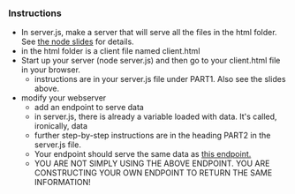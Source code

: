 ### Instructions
- In server.js, make a server that will serve all the files in the html folder.  See <a href="https://docs.google.com/presentation/d/e/2PACX-1vTOaV0wMI00kRI8qP9_Ej6FI1kiOnmDU36jInpipsAk9ZOxeVekwpinvSwNixmLyVBOxE65izdalQT9/pub?start=false&loop=false&delayms=3000&slide=id.p" target="_blank">the node slides</a> for details.
- in the html folder is a client file named client.html
- Start up your server (node server.js) and then go to your client.html file in your browser.
	- instructions are in your server.js file under PART1.  Also see the slides above.
- modify your webserver
	- add an endpoint to serve data
	- in server.js, there is already a variable loaded with data.  It's called, ironically, data
	- further step-by-step instructions are in the heading PART2 in the server.js file.
	- Your endpoint should serve the same data as <a href="http://danielpaschal.com/phpnodeintro/server.php" target="_blank">this endpoint.</a>  
	- YOU ARE NOT SIMPLY USING THE ABOVE ENDPOINT.  YOU ARE CONSTRUCTING YOUR OWN ENDPOINT TO RETURN THE SAME INFORMATION!
